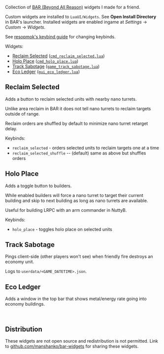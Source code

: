 Collection of [BAR (Beyond All Reason)](https://www.beyondallreason.info/) widgets I made for a friend.

Custom widgets are installed to `LuaUI/Widgets`.
See **Open Install Directory** in BAR's launcher.
Installed widgets are enabled ingame at *Settings* -> *Custom* -> *Widgets*.

See [resopmok's keybind guide](https://github.com/resopmok/BAR_uikeys_collections/blob/main/keybind-guide.md) for changing keybinds.

Widgets:
* [Reclaim Selected](#reclaim-selected) ([`cmd_reclaim_selected.lua`](https://raw.githubusercontent.com/manshanko/bar-widgets/main/cmd_reclaim_selected.lua))
* [Holo Place](#holo-place) ([`cmd_holo_place.lua`](https://raw.githubusercontent.com/manshanko/bar-widgets/main/cmd_holo_place.lua))
* [Track Sabotage](#track-sabotage) ([`game_track_sabotage.lua`](https://raw.githubusercontent.com/manshanko/bar-widgets/main/game_track_sabotage.lua))
* [Eco Ledger](#eco-ledger) ([`gui_eco_ledger.lua`](https://raw.githubusercontent.com/manshanko/bar-widgets/main/gui_eco_ledger.lua))



## Reclaim Selected

Adds a button to reclaim selected units with nearby nano turrets.

Unlike area reclaim in BAR it does not tell nano turrets to reclaim targets outside of range.

Reclaim orders are shuffled by default to minimize nano turret retarget delay.

Keybinds:
* `reclaim_selected` - orders selected units to reclaim targets one at a time
* `reclaim_selected_shuffle` -- (default) same as above but shuffles orders



## Holo Place

Adds a toggle button to builders.

While enabled builders will force a nano turret to target their current building and skip to next building as long as nano turrets are available.

Useful for building LRPC with an arm commander in NuttyB.

Keybinds:
* `holo_place` - toggles holo place on selected units



## Track Sabotage

Pings client-side (other players won't see) when friendly fire destroys an economy unit.

Logs to `userdata/<GAME_DATETIME>.json`.



## Eco Ledger

Adds a window in the top bar that shows metal/energy rate going into economy buildings.



&nbsp;

## Distribution

These widgets are not open source and redistribution is not permitted.
Link to [github.com/manshanko/bar-widgets](https://github.com/manshanko/bar-widgets) for sharing these widgets.
